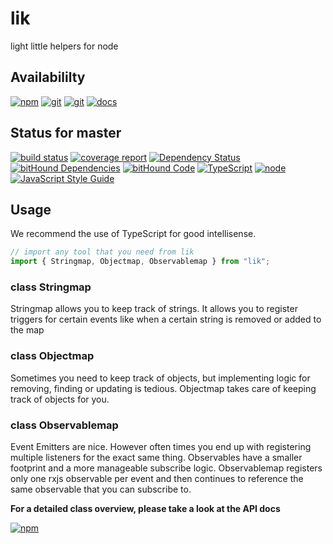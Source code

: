 # lik
light little helpers for node

## Availabililty
[![npm](https://push.rocks/assets/repo-button-npm.svg)](https://www.npmjs.com/package/lik)
[![git](https://push.rocks/assets/repo-button-git.svg)](https://gitlab.com/pushrocks/lik)
[![git](https://push.rocks/assets/repo-button-mirror.svg)](https://github.com/pushrocks/lik)
[![docs](https://push.rocks/assets/repo-button-docs.svg)](https://pushrocks.gitlab.io/lik/gitbook)

## Status for master
[![build status](https://gitlab.com/pushrocks/lik/badges/master/build.svg)](https://gitlab.com/pushrocks/lik/commits/master)
[![coverage report](https://gitlab.com/pushrocks/lik/badges/master/coverage.svg)](https://gitlab.com/pushrocks/lik/commits/master)
[![Dependency Status](https://david-dm.org/pushrocks/lik.svg)](https://david-dm.org/pushrocks/lik)
[![bitHound Dependencies](https://www.bithound.io/github/pushrocks/lik/badges/dependencies.svg)](https://www.bithound.io/github/pushrocks/lik/master/dependencies/npm)
[![bitHound Code](https://www.bithound.io/github/pushrocks/lik/badges/code.svg)](https://www.bithound.io/github/pushrocks/lik)
[![TypeScript](https://img.shields.io/badge/TypeScript-2.x-blue.svg)](https://nodejs.org/dist/latest-v6.x/docs/api/)
[![node](https://img.shields.io/badge/node->=%206.x.x-blue.svg)](https://nodejs.org/dist/latest-v6.x/docs/api/)
[![JavaScript Style Guide](https://img.shields.io/badge/code%20style-standard-brightgreen.svg)](http://standardjs.com/)

## Usage
We recommend the use of TypeScript for good intellisense.

```typescript
// import any tool that you need from lik
import { Stringmap, Objectmap, Observablemap } from "lik";
```

### class Stringmap
Stringmap allows you to keep track of strings. It allows you to register triggers for certain events
like when a certain string is removed or added to the map

### class Objectmap
Sometimes you need to keep track of objects, but implementing logic for removing, finding or updating is tedious.
Objectmap takes care of keeping track of objects for you.

### class Observablemap
Event Emitters are nice. However often times you end up with registering multiple listeners for the exact same thing.
Observables have a smaller footprint and a more manageable subscribe logic.
Observablemap registers only one rxjs observable per event and then continues to reference
the same observable that you can subscribe to.

**For a detailed class overview, please take a look at the API docs**

[![npm](https://push.rocks/assets/repo-header.svg)](https://push.rocks)
